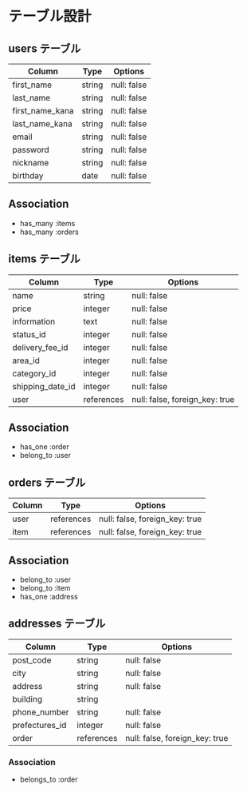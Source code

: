 
# テーブル設計

## users テーブル

| Column           | Type   | Options     |
| ---------------- | ------ | ----------- |
| first_name       | string | null: false |
| last_name        | string | null: false |
| first_name_kana  | string | null: false |
| last_name_kana   | string | null: false |
| email            | string | null: false |
| password         | string | null: false |
| nickname         | string | null: false |
| birthday         | date   | null: false |

## Association

- has_many :items
- has_many  :orders

## items テーブル

| Column            | Type       | Options                        |
| ----------------- | ---------- | ------------------------------ |
| name              | string     | null: false                    |
| price             | integer    | null: false                    |
| information       | text       | null: false                    |
| status_id         | integer    | null: false                    |
| delivery_fee_id   | integer    | null: false                    |
| area_id           | integer    | null: false                    |
| category_id       | integer    | null: false                    |
| shipping_date_id  | integer    | null: false                    |
| user              | references | null: false, foreign_key: true |


## Association

- has_one :order
- belong_to :user

## orders テーブル

| Column         | Type       | Options                        |
| -------------- | ---------- | ------------------------------ |
| user           | references | null: false, foreign_key: true |
| item           | references | null: false, foreign_key: true |

## Association

- belong_to :user
- belong_to :item
- has_one :address

## addresses テーブル

| Column         | Type       | Options                        |
| -------------- | ---------- | ------------------------------ |
| post_code      | string     | null: false                    |
| city           | string     | null: false                    |
| address        | string     | null: false                    |
| building       | string     |                                |
| phone_number   | string     | null: false                    |
| prefectures_id | integer    | null: false                    |
| order          | references | null: false, foreign_key: true |
### Association

- belongs_to :order

